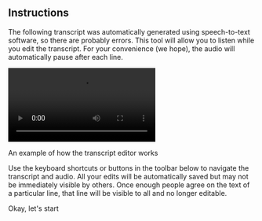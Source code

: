 ## Instructions

The following transcript was automatically generated using speech-to-text software, so there are probably errors. This tool will allow you to listen while you edit the transcript. For your convenience (we hope), the audio will automatically pause after each line.

<video src="/oral-history/assets/img/transcript_edit_screencast.mp4" preload="auto" autoplay loop></video>
<p class="caption">An example of how the transcript editor works</p>

Use the keyboard shortcuts or buttons in the toolbar below to navigate the transcript and audio. <span class="highlight">All your edits will be automatically saved</span> but may not be immediately visible by others. Once enough people agree on the text of a particular line, that line will be visible to all and no longer editable.

<p class="text-center"><a class="button large start-play disabled">Okay, let's start</a></p>
